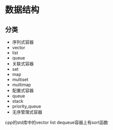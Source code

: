 # 数据结构

## 分类
+ 序列式容器
 + vector
 + list
 + queue
+ 关联式容器
 + set
 + map
 + multiset
 + multimap
+ 配置式容器
 + queue
 + stack
 + priority_queue
+ 无序管理式容器

cpp的std库中的vector list dequeue容器上有sort函数
## 